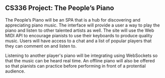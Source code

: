 ## CS336 Project: The People’s Piano

The People’s Piano will be an SPA that is a hub for discovering and appreciating piano music. The interface will provide a user a way to play the piano and listen to other talented artists as well. The site will use the Web MIDI API to encourage pianists to use their keyboards to produce quality music. Users will have access to a chat and a list of popular players that they can comment on and listen to.

Listening to another player's piano will be integrating using WebSockets so that the music can be heard real time. An offline piano will also be offered so that pianists can practice before performing in front of a protential audience.
